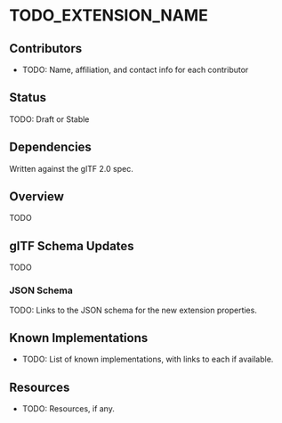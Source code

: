 <!--
Copyright 2015-2021 The Khronos Group Inc.
SPDX-License-Identifier: CC-BY-4.0
-->

# TODO_EXTENSION_NAME

## Contributors

* TODO: Name, affiliation, and contact info for each contributor

## Status

TODO: Draft or Stable

## Dependencies

Written against the glTF 2.0 spec.

## Overview

TODO

## glTF Schema Updates

TODO

### JSON Schema

TODO: Links to the JSON schema for the new extension properties.

## Known Implementations

* TODO: List of known implementations, with links to each if available.

## Resources

* TODO: Resources, if any.
